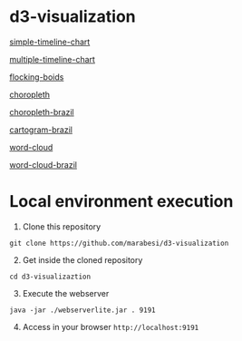 # d3-visualization

[simple-timeline-chart](https://marabesi.github.io/d3-visualization/simple-timeline-chart)

[multiple-timeline-chart](https://marabesi.github.io/d3-visualization/multiple-timeline-chart)

[flocking-boids](https://marabesi.github.io/d3-visualization/flocking-boids)

[choropleth](https://marabesi.github.io/d3-visualization/choropleth)

[choropleth-brazil](https://marabesi.github.io/d3-visualization/choropleth-brazil)

[cartogram-brazil](https://marabesi.github.io/d3-visualization/cartogram-brazil)

[word-cloud](https://marabesi.github.io/d3-visualization/word-cloud)

[word-cloud-brazil](https://marabesi.github.io/d3-visualization/word-cloud-brazil)

# Local environment execution

1) Clone this repository

```
git clone https://github.com/marabesi/d3-visualization
```

2) Get inside the cloned repository

```
cd d3-visualizaztion
```

3) Execute the webserver

```
java -jar ./webserverlite.jar . 9191
```

4) Access in your browser `http://localhost:9191`
